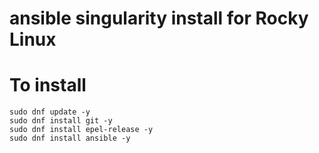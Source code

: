 # ansible singularity install for Rocky Linux

# To install
```
sudo dnf update -y
sudo dnf install git -y
sudo dnf install epel-release -y
sudo dnf install ansible -y
```
